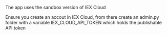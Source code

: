 The app uses the sandbox version of IEX Cloud

Ensure you create an accout in IEX Cloud, from there create an admin.py folder with a variable IEX_CLOUD_API_TOKEN which holds the publishable API token
